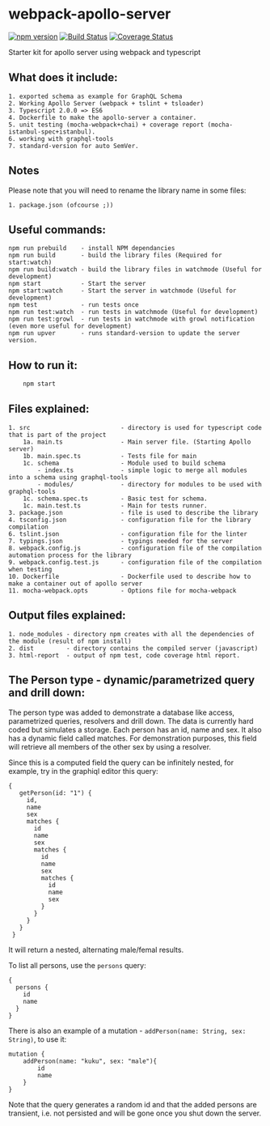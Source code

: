 # webpack-apollo-server

[![npm version](https://badge.fury.io/js/webpack-apollo-server.svg)](https://badge.fury.io/js/webpack-apollo-server) [![Build Status](https://travis-ci.org/DxCx/webpack-apollo-server.svg?branch=master)](https://travis-ci.org/DxCx/webpack-apollo-server) [![Coverage Status](https://coveralls.io/repos/github/DxCx/webpack-apollo-server/badge.svg?branch=master)](https://coveralls.io/github/DxCx/webpack-apollo-server?branch=master)

Starter kit for apollo server using webpack and typescript

What does it include:
----
    1. exported schema as example for GraphQL Schema
    2. Working Apollo Server (webpack + tslint + tsloader)
    3. Typescript 2.0.0 => ES6
    4. Dockerfile to make the apollo-server a container.
    5. unit testing (mocha-webpack+chai) + coverage report (mocha-istanbul-spec+istanbul).
    6. working with graphql-tools
    7. standard-version for auto SemVer.

Notes
----
Please note that you will need to rename the library name in some files:

    1. package.json (ofcourse ;))

Useful commands:
----
    npm run prebuild    - install NPM dependancies
    npm run build       - build the library files (Required for start:watch)
    npm run build:watch - build the library files in watchmode (Useful for development)
    npm start           - Start the server
    npm start:watch     - Start the server in watchmode (Useful for development)
    npm test            - run tests once
    npm run test:watch  - run tests in watchmode (Useful for development)
    npm run test:growl  - run tests in watchmode with growl notification (even more useful for development)
    npm run upver       - runs standard-version to update the server version.

How to run it:
----
```bash
    npm start
```

Files explained:
----
    1. src                         - directory is used for typescript code that is part of the project
        1a. main.ts                - Main server file. (Starting Apollo server)
        1b. main.spec.ts           - Tests file for main
        1c. schema                 - Module used to build schema
            - index.ts             - simple logic to merge all modules into a schema using graphql-tools
            - modules/             - directory for modules to be used with graphql-tools
        1c. schema.spec.ts         - Basic test for schema.
        1c. main.test.ts           - Main for tests runner.
    3. package.json                - file is used to describe the library
    4. tsconfig.json               - configuration file for the library compilation
    6. tslint.json                 - configuration file for the linter
    7. typings.json                - typings needed for the server
    8. webpack.config.js           - configuration file of the compilation automation process for the library
    9. webpack.config.test.js      - configuration file of the compilation when testing
    10. Dockerfile                 - Dockerfile used to describe how to make a container out of apollo server
    11. mocha-webpack.opts         - Options file for mocha-webpack

Output files explained:
----
    1. node_modules - directory npm creates with all the dependencies of the module (result of npm install)
    2. dist         - directory contains the compiled server (javascript)
    3. html-report  - output of npm test, code coverage html report.

The Person type - dynamic/parametrized query and drill down:
----
The person type was added to demonstrate a database like access, parametrized queries, resolvers and drill down.
The data is currently hard coded but simulates a storage. Each person has an id, name and sex. It also has a dynamic
field called matches. For demonstration purposes, this field will retrieve all members of the other sex by using a
resolver.

Since this is a computed field the query can be infinitely nested, for example, try in the graphiql editor this query:

    {
       getPerson(id: "1") {
         id,
         name
         sex
         matches {
           id
           name
           sex
           matches {
             id
             name
             sex
             matches {
               id
               name
               sex
             }
           }
         }
       }
     }

It will return a nested, alternating male/femal results.

To list all persons, use the `persons` query:

    {
      persons {
        id
        name
      }
    }

There is also an example of a mutation - `addPerson(name: String, sex: String)`, to use it:

    mutation {
        addPerson(name: "kuku", sex: "male"){
            id
            name
        }
    }

Note that the query generates a random id and that the added persons are transient,
i.e. not persisted and will be gone once you shut down the server.